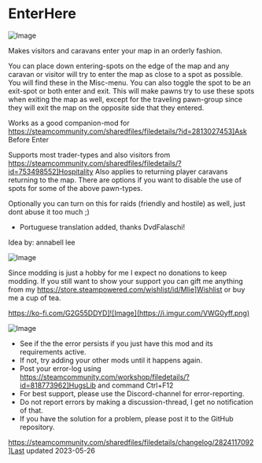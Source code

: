 # EnterHere

![Image](https://i.imgur.com/iCj5o7O.png)


Makes visitors and caravans enter your map in an orderly fashion. 

You can place down entering-spots on the edge of the map and any caravan or visitor will try to enter the map as close to a spot as possible. You will find these in the Misc-menu.
You can also toggle the spot to be an exit-spot or both enter and exit. 
This will make pawns try to use these spots when exiting the map as well, except for the traveling pawn-group since they will exit the map on the opposite side that they entered.

Works as a good companion-mod for https://steamcommunity.com/sharedfiles/filedetails/?id=2813027453]Ask Before Enter

Supports most trader-types and also visitors from https://steamcommunity.com/sharedfiles/filedetails/?id=753498552]Hospitality
Also applies to returning player caravans returning to the map.
There are options if you want to disable the use of spots for some of the above pawn-types.

Optionally you can turn on this for raids (friendly and hostile) as well, just dont abuse it too much ;)

- Portuguese translation added, thanks DvdFalaschi!

Idea by: annabell lee

![Image](https://i.imgur.com/Ds0rBAD.png)

Since modding is just a hobby for me I expect no donations to keep modding. If you still want to show your support you can gift me anything from my https://store.steampowered.com/wishlist/id/Mlie]Wishlist or buy me a cup of tea.

https://ko-fi.com/G2G55DDYD]![Image](https://i.imgur.com/VWG0yff.png)


![Image](https://i.imgur.com/5xwDG6H.png)



-  See if the the error persists if you just have this mod and its requirements active.
-  If not, try adding your other mods until it happens again.
-  Post your error-log using https://steamcommunity.com/workshop/filedetails/?id=818773962]HugsLib and command Ctrl+F12
-  For best support, please use the Discord-channel for error-reporting.
-  Do not report errors by making a discussion-thread, I get no notification of that.
-  If you have the solution for a problem, please post it to the GitHub repository.


https://steamcommunity.com/sharedfiles/filedetails/changelog/2824117092]Last updated 2023-05-26
